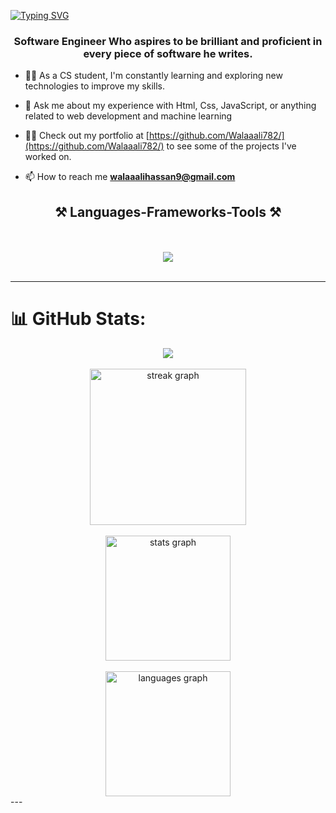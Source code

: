 [![Typing SVG](https://readme-typing-svg.herokuapp.com?font=Fira+Code&weight=600&size=24&duration=3500&pause=1000&center=true&vCenter=true&random=false&width=435&lines=+Hi+There!%F0%9F%91%8B+I'm+Walaa+Ali)](https://git.io/typing-svg)
<h3 align="center">Software Engineer Who aspires to be brilliant and proficient in every piece of software he writes.</h3>







- 👨‍💻 As a CS student, I'm constantly learning and exploring new technologies to improve my skills.
  
- 💬 Ask me about my experience with Html, Css, JavaScript, or anything related to web development and machine learning
  
- 👨‍💻 Check out my portfolio at [https://github.com/Walaaali782/](https://github.com/Walaaali782/) to see some of the projects I've worked on.

- 📫 How to reach me **walaaalihassan9@gmail.com**





<h2 align="center">⚒️ Languages-Frameworks-Tools ⚒️</h2>
<br/>
<br/>
<div align="center">
    <img src="https://skillicons.dev/icons?i=react,bootstrap,mui,html,css,git,github,gitlab,tailwind,vscode,anaconda,eclipse,notion,nodejs,javascript,typescript,vue,express,codepen,cs,java,gradle,nextjs,bash,firebase,docker,graphql,cypress,jenkins,kafka,kubernetes,go,rust,python,flask,django,pycharm,elixir,postman,terraform,postgres,mysql,sqlite,mongodb,cassandra,raspberrypi,arduino,azure,redux,redis,opencv,tensorflow,figma,blender,ai" />

</div>


<br/>
<hr/>








# 📊 GitHub Stats:

<div align="center">
  <a href="https://komarev.com/ghpvc/?username=Walaaali782&style=for-the-badge">
    <img src="https://komarev.com/ghpvc/?username=walaaali782&style=for-the-badge";>
  </a>
  <br/>
  <br/>
      
  <img src="https://streak-stats.demolab.com?user=walaaali782&locale=en&mode=daily&theme=dark&hide_border=false&border_radius=5&order=3" height="250" alt="streak graph"  />
  <br/>
  <br/>
  <img src="https://github-readme-stats.vercel.app/api?username=walaaali782&hide_title=false&hide_rank=false&show_icons=true&include_all_commits=false&count_private=true&disable_animations=false&theme=dark&locale=en&hide_border=false" height="200" alt="stats graph"  />
  <br/>
  <br/>
  <img src="https://github-readme-stats.vercel.app/api/top-langs?username=walaaali782&locale=en&hide_title=false&layout=compact&card_width=320&langs_count=5&theme=dracula&hide_border=false" height="200" alt="languages graph"  />
</div>
---
